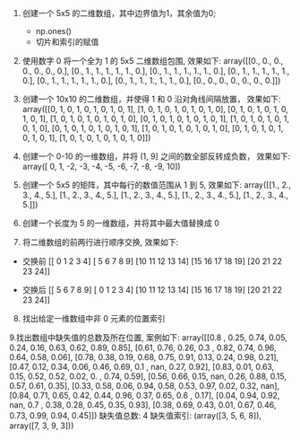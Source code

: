1. 创建一个 5x5 的二维数组，其中边界值为1，其余值为0;
    - np.ones()
    - 切片和索引的赋值


2. 使用数字 0 将一个全为 1 的 5x5 二维数组包围, 效果如下:
array([[0., 0., 0., 0., 0., 0., 0.],
       [0., 1., 1., 1., 1., 1., 0.],
       [0., 1., 1., 1., 1., 1., 0.],
       [0., 1., 1., 1., 1., 1., 0.],
       [0., 1., 1., 1., 1., 1., 0.],
       [0., 1., 1., 1., 1., 1., 0.],
       [0., 0., 0., 0., 0., 0., 0.]])




3. 创建一个 10x10 的二维数组，并使得 1 和 0 沿对角线间隔放置， 效果如下:
array([[0, 1, 0, 1, 0, 1, 0, 1, 0, 1],
       [1, 0, 1, 0, 1, 0, 1, 0, 1, 0],
       [0, 1, 0, 1, 0, 1, 0, 1, 0, 1],
       [1, 0, 1, 0, 1, 0, 1, 0, 1, 0],
       [0, 1, 0, 1, 0, 1, 0, 1, 0, 1],
       [1, 0, 1, 0, 1, 0, 1, 0, 1, 0],
       [0, 1, 0, 1, 0, 1, 0, 1, 0, 1],
       [1, 0, 1, 0, 1, 0, 1, 0, 1, 0],
       [0, 1, 0, 1, 0, 1, 0, 1, 0, 1],
       [1, 0, 1, 0, 1, 0, 1, 0, 1, 0]])




4. 创建一个 0-10 的一维数组，并将 (1, 9] 之间的数全部反转成负数，  效果如下:
array([ 0,  1, -2, -3, -4, -5, -6, -7, -8, -9, 10])



5. 创建一个 5x5 的矩阵，其中每行的数值范围从 1 到 5, 效果如下:
array([[1., 2., 3., 4., 5.],
       [1., 2., 3., 4., 5.],
       [1., 2., 3., 4., 5.],
       [1., 2., 3., 4., 5.],
       [1., 2., 3., 4., 5.]])



6. 创建一个长度为 5 的一维数组，并将其中最大值替换成 0



7. 将二维数组的前两行进行顺序交换, 效果如下:
- 交换前
[[ 0  1  2  3  4]
 [ 5  6  7  8  9]
 [10 11 12 13 14]
 [15 16 17 18 19]
 [20 21 22 23 24]]

- 交换后
[[ 5  6  7  8  9]
 [ 0  1  2  3  4]
 [10 11 12 13 14]
 [15 16 17 18 19]
 [20 21 22 23 24]]


8. 找出给定一维数组中非 0 元素的位置索引


9.找出数组中缺失值的总数及所在位置, 案例如下:
array([[0.8 , 0.25, 0.74, 0.05, 0.24, 0.16, 0.63, 0.62, 0.89, 0.85],
       [0.61, 0.76, 0.26, 0.3 , 0.82, 0.74, 0.96, 0.64, 0.58, 0.06],
       [0.78, 0.38, 0.19, 0.68, 0.75, 0.91, 0.13, 0.24, 0.98, 0.21],
       [0.47, 0.12, 0.34, 0.06, 0.46, 0.69, 0.1 ,  nan, 0.27, 0.92],
       [0.83, 0.01, 0.63, 0.15, 0.52, 0.52, 0.02, 0.  , 0.74, 0.59],
       [0.56, 0.66, 0.15,  nan, 0.26, 0.88, 0.15, 0.57, 0.61, 0.35],
       [0.33, 0.58, 0.06, 0.94, 0.58, 0.53, 0.97, 0.02, 0.32,  nan],
       [0.84, 0.71, 0.65, 0.42, 0.44, 0.96, 0.37, 0.65, 0.6 , 0.17],
       [0.04, 0.94, 0.92,  nan, 0.7 , 0.38, 0.28, 0.45, 0.35, 0.93],
       [0.38, 0.69, 0.43, 0.01, 0.67, 0.46, 0.73, 0.99, 0.94, 0.45]])
缺失值总数: 
 4
缺失值索引: 
 (array([3, 5, 6, 8]), array([7, 3, 9, 3]))



